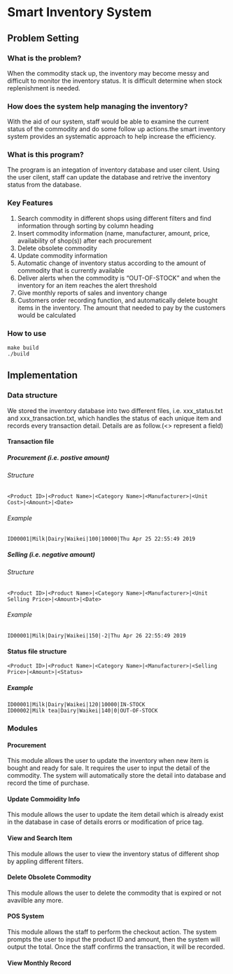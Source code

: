 # Smart Inventory System

## Problem Setting

### What is the problem?
When the commodity stack up, the inventory may become messy and difficult to monitor the inventory status. It is difficult determine when stock replenishment is needed.

### How does the system help managing the inventory?
With the aid of our system, staff would be able to examine the current status of the commodity and do some follow up actions.the smart inventory system provides an systematic approach to help increase the efficiency.

### What is this program?
The program is an integation of inventory database and user cilent. Using the user cilent, staff can update the database and retrive the inventory status from the database.

### Key Features
1. Search commodity in different shops using different filters and find information through sorting by column heading
2. Insert commodity information (name, manufacturer, amount, price, availability of shop(s)) after each
procurement
3. Delete obsolete commodity
4. Update commodity information
5. Automatic change of inventory status according to the amount of commodity that is currently available
6. Deliver alerts when the commodity is “OUT-OF-STOCK” and when the inventory for an item reaches the alert threshold
7. Give monthly reports of sales and inventory change
8. Customers order recording function, and automatically delete bought items in the inventory. The amount that needed to pay by the customers would be calculated

### How to use

```
make build
./build
```

## Implementation

### Data structure

We stored the inventory database into two different files, i.e. xxx_status.txt and xxx_transaction.txt, which handles the status of each unique item and records every transaction detail. Details are as follow.(<> represent a field)

#### Transaction file 

##### Procurement (i.e. postive amount)

###### Structure
````
<Product ID>|<Product Name>|<Category Name>|<Manufacturer>|<Unit Cost>|<Amount>|<Date> 
````
###### Example 
````
ID00001|Milk|Dairy|Waikei|100|10000|Thu Apr 25 22:55:49 2019
````
##### Selling (i.e. negative amount)

###### Structure
````
<Product ID>|<Product Name>|<Category Name>|<Manufacturer>|<Unit Selling Price>|<Amount>|<Date> 
````
###### Example 
````
ID00001|Milk|Dairy|Waikei|150|-2|Thu Apr 26 22:55:49 2019
````
#### Status file structure
````
<Product ID>|<Product Name>|<Category Name>|<Manufacturer>|<Selling Price>|<Amount>|<Status>
````
##### Example
````
ID00001|Milk|Dairy|Waikei|120|10000|IN-STOCK
ID00002|Milk tea|Dairy|Waikei|140|0|OUT-OF-STOCK
````

### Modules

#### Procurement 
This module allows the user to update the inventory when new item is bought and ready for sale. 
It requires the user to input the detail of the commodity.
The system will automatically store the detail into database and record the time of purchase.

#### Update Commoidity Info
This module allows the user to update the item detail which is already exist in the database in case of details erorrs or modification of price tag.

#### View and Search Item
This module allows the user to view the inventory status of different shop by appling different filters.

#### Delete Obsolete Commodity
This module allows the user to delete the commodity that is expired or not avavilble any more.

#### POS System
This module allows the staff to perform the checkout action. 
The system prompts the user to input the product ID and amount, then the system will output the total.
Once the staff confirms the transaction, it will be recorded.

#### View Monthly Record

